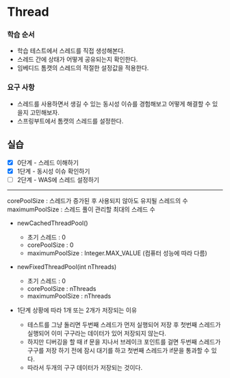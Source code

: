 # Thread

### 학습 순서

- 학습 테스트에서 스레드를 직접 생성해본다.
- 스레드 간에 상태가 어떻게 공유되는지 확인한다.
- 임베디드 톰캣의 스레드의 적절한 설정값을 적용한다.

### 요구 사항

- 스레드를 사용하면서 생길 수 있는 동시성 이슈를 경험해보고 어떻게 해결할 수 있을지 고민해보자.
- 스프링부트에서 톰캣의 스레드를 설정한다.

## 실습

- [x] 0단계 - 스레드 이해하기
- [x] 1단계 - 동시성 이슈 확인하기
- [ ] 2단계 - WAS에 스레드 설정하기

---

corePoolSize : 스레드가 증가된 후 사용되지 않아도 유지될 스레드의 수
maximumPoolSize : 스레드 풀이 관리할 최대의 스레드 수

- newCachedThreadPool()
    - 초기 스레드 : 0
    - corePoolSize : 0
    - maximumPoolSize : Integer.MAX_VALUE (컴퓨터 성능에 따라 다름)

- newFixedThreadPool(int nThreads)
    - 초기 스레드 : 0
    - corePoolSize : nThreads
    - maximumPoolSize : nThreads

- 1단계 상황에 따라 1개 또는 2개가 저장되는 이유
  - 테스트를 그냥 돌리면 두번째 스레드가 먼저 실행되어 저장 후 첫번째 스레드가 실행되어 이미 구구라는 데이터가 있어 저장되지 않는다.
  - 하지만 디버깅을 할 때 if 문을 지나서 브레이크 포인트를 걸면 두번째 스레드가 구구를 저장 하기 전에 잠시 대기를 하고 첫번째 스레드가 if문을 통과할 수 있다.
  - 따라서 두개의 구구 데이터가 저장되는 것이다.
